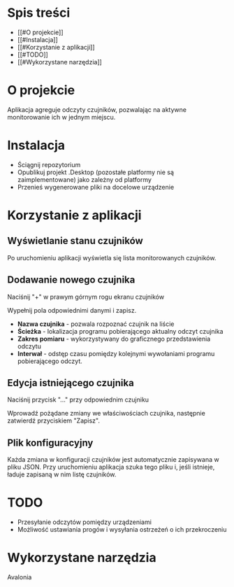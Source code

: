 # Spis treści
+ [[#O projekcie]]
+ [[#Instalacja]]
+ [[#Korzystanie z aplikacji]]
+ [[#TODO]]
+ [[#Wykorzystane narzędzia]]
# O projekcie
Aplikacja agreguje odczyty czujników, pozwalając na aktywne monitorowanie ich w jednym miejscu.

# Instalacja
+ Ściągnij repozytorium
+ Opublikuj projekt .Desktop (pozostałe platformy nie są zaimplementowane) jako zależny od platformy
+ Przenieś wygenerowane pliki na docelowe urządzenie

# Korzystanie z aplikacji
## Wyświetlanie stanu czujników
Po uruchomieniu aplikacji wyświetla się lista monitorowanych czujników.

## Dodawanie nowego czujnika
Naciśnij "+" w prawym górnym rogu ekranu czujników

Wypełnij pola odpowiednimi danymi i zapisz.
+ **Nazwa czujnika** - pozwala rozpoznać czujnik na liście
+ **Ścieżka** - lokalizacja programu pobierającego aktualny odczyt czujnika
+ **Zakres pomiaru** - wykorzystywany do graficznego przedstawienia odczytu
+ **Interwał** - odstęp czasu pomiędzy kolejnymi wywołaniami programu pobierającego odczyt.
## Edycja istniejącego czujnika
Naciśnij przycisk "..." przy odpowiednim czujniku

Wprowadź pożądane zmiany we właściwościach czujnika, następnie zatwierdź przyciskiem "Zapisz".

## Plik konfiguracyjny
Każda zmiana w konfiguracji czujników jest automatycznie zapisywana w pliku JSON. Przy uruchomieniu aplikacja szuka tego pliku i, jeśli istnieje, ładuje zapisaną w nim listę czujników.

# TODO
+ Przesyłanie odczytów pomiędzy urządzeniami
+ Możliwość ustawiania progów i wysyłania ostrzeżeń o ich przekroczeniu

# Wykorzystane narzędzia
Avalonia
